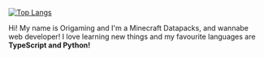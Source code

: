 [![Top Langs](https://github-readme-stats.vercel.app/api/top-langs/?username=OrigamingWasTaken&layout=compact)](https://github.com/anuraghazra/github-readme-stats)

Hi! My name is Origaming and I'm a Minecraft Datapacks, and wannabe web developer!
I love learning new things and my favourite languages are __TypeScript and Python!__
<!---
OrigamingWasTaken/OrigamingWasTaken is a ✨ special ✨ repository because its `README.md` (this file) appears on your GitHub profile.
You can click the Preview link to take a look at your changes.
--->
